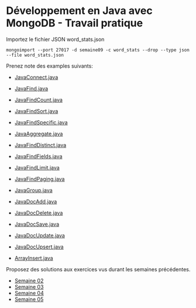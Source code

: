 # Développement en Java avec MongoDB - Travail pratique

Importez le fichier JSON word_stats.json

```
mongoimport --port 27017 -d semaine09 -c word_stats --drop --type json --file word_stats.json
```

Prenez note des examples suivants:

* [JavaConnect.java](https://github.com/CollegeBoreal/INF1069-17H/blob/master/Semaine-09/JavaConnect.java)
* [JavaFind.java](https://github.com/CollegeBoreal/INF1069-17H/blob/master/Semaine-09/JavaFind.java)
* [JavaFindCount.java](https://github.com/CollegeBoreal/INF1069-17H/blob/master/Semaine-09/JavaFindCount.java)
* [JavaFindSort.java](https://github.com/CollegeBoreal/INF1069-17H/blob/master/Semaine-09/JavaFindSort.java)
* [JavaFindSpecific.java](https://github.com/CollegeBoreal/INF1069-17H/blob/master/Semaine-09/JavaFindSpecific.java)

* [JavaAggregate.java](https://github.com/CollegeBoreal/INF1069-17H/blob/master/Semaine-09/JavaAggregate.java)
* [JavaFindDistinct.java](https://github.com/CollegeBoreal/INF1069-17H/blob/master/Semaine-09/JavaFindDistinct.java)
* [JavaFindFields.java](https://github.com/CollegeBoreal/INF1069-17H/blob/master/Semaine-09/JavaFindFields.java)
* [JavaFindLimit.java](https://github.com/CollegeBoreal/INF1069-17H/blob/master/Semaine-09/JavaFindLimit.java)
* [JavaFindPaging.java](https://github.com/CollegeBoreal/INF1069-17H/blob/master/Semaine-09/JavaFindPaging.java)
* [JavaGroup.java](https://github.com/CollegeBoreal/INF1069-17H/blob/master/Semaine-09/JavaGroup.java)

* [JavaDocAdd.java](https://github.com/CollegeBoreal/INF1069-17H/blob/master/Semaine-09/JavaDocAdd.java)
* [JavaDocDelete.java](https://github.com/CollegeBoreal/INF1069-17H/blob/master/Semaine-09/JavaDocDelete.java)
* [JavaDocSave.java](https://github.com/CollegeBoreal/INF1069-17H/blob/master/Semaine-09/JavaDocSave.java)
* [JavaDocUpdate.java](https://github.com/CollegeBoreal/INF1069-17H/blob/master/Semaine-09/JavaDocUpdate.java)
* [JavaDocUpsert.java](https://github.com/CollegeBoreal/INF1069-17H/blob/master/Semaine-09/JavaDocUpsert.java)

* [ArrayInsert.java](https://github.com/CollegeBoreal/INF1069-17H/blob/master/Semaine-09/ArrayInsert.java)

Proposez des solutions aux exercices vus durant les semaines précédentes.

* [Semaine 02](https://github.com/CollegeBoreal/INF1069-17H/blob/master/Semaine-02/Exercices.md)
* [Semaine 03](https://github.com/CollegeBoreal/INF1069-17H/blob/master/Semaine-03/Exercices.md)
* [Semaine 04](https://github.com/CollegeBoreal/INF1069-17H/blob/master/Semaine-04/Exercices.md)
* [Semaine 05](https://github.com/CollegeBoreal/INF1069-17H/blob/master/Semaine-05/README.md)
